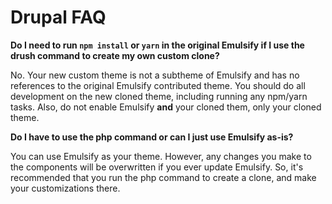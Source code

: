 # Drupal FAQ

**Do I need to run `npm install` or `yarn` in the original Emulsify if I use the drush command to create my own custom clone?**

No. Your new custom theme is not a subtheme of Emulsify and has no references to the original Emulsify contributed theme. You should do all development on the new cloned theme, including running any npm/yarn tasks. Also, do not enable Emulsify **and** your cloned them, only your cloned theme.

**Do I have to use the php command or can I just use Emulsify as-is?**

You can use Emulsify as your theme. However, any changes you make to the components will be overwritten if you ever update Emulsify. So, it's recommended that you run the php command to create a clone, and make your customizations there.

